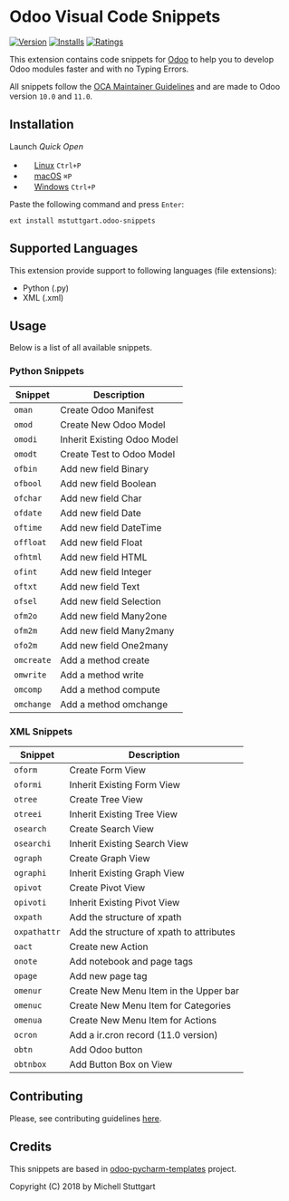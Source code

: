 # Odoo Visual Code Snippets

[![Version](https://vsmarketplacebadge.apphb.com/version-short/mstuttgart.odoo-snippets.svg?style=flat-square)](https://marketplace.visualstudio.com/items?itemName=mstuttgart.odoo-snippets)
[![Installs](https://vsmarketplacebadge.apphb.com/installs/mstuttgart.odoo-snippets.svg?style=flat-square)](https://marketplace.visualstudio.com/items?itemName=mstuttgart.odoo-snippets)
[![Ratings](https://vsmarketplacebadge.apphb.com/rating/mstuttgart.odoo-snippets.svg?style=flat-square)](https://marketplace.visualstudio.com/items?itemName=mstuttgart.odoo-snippets)

This extension contains code snippets for [Odoo](https://www.odoo.com) to help you to develop Odoo modules faster and with no Typing Errors.

All snippets follow the [OCA Maintainer Guidelines](https://github.com/OCA/maintainer-tools/blob/master/CONTRIBUTING.md) and are made to Odoo version `10.0` and `11.0`.

## Installation

Launch *Quick Open*
  - <img src="https://www.kernel.org/theme/images/logos/favicon.png" width=16 height=16/> <a href="https://code.visualstudio.com/shortcuts/keyboard-shortcuts-linux.pdf">Linux</a> `Ctrl+P`
  - <img src="https://developer.apple.com/favicon.ico" width=16 height=16/> <a href="https://code.visualstudio.com/shortcuts/keyboard-shortcuts-macos.pdf">macOS</a> `⌘P`
  - <img src="https://www.microsoft.com/favicon.ico" width=16 height=16/> <a href="https://code.visualstudio.com/shortcuts/keyboard-shortcuts-windows.pdf">Windows</a> `Ctrl+P`

Paste the following command and press `Enter`:

```
ext install mstuttgart.odoo-snippets
```

## Supported Languages

This extension provide support to following languages (file extensions):

* Python (.py)
* XML (.xml)

## Usage

Below is a list of all available snippets.

### Python Snippets

| Snippet    | Description                 |
| ---------- | --------------------------- |
| `oman`     | Create Odoo Manifest        |
| `omod`     | Create New Odoo Model       |
| `omodi`    | Inherit Existing Odoo Model |
| `omodt`    | Create Test to Odoo Model   |
| `ofbin`    | Add new field Binary        |
| `ofbool`   | Add new field Boolean       |
| `ofchar`   | Add new field Char          |
| `ofdate`   | Add new field Date          |
| `oftime`   | Add new field DateTime      |
| `offloat`  | Add new field Float         |
| `ofhtml`   | Add new field HTML          |
| `ofint`    | Add new field Integer       |
| `oftxt`    | Add new field Text          |
| `ofsel`    | Add new field Selection     |
| `ofm2o`    | Add new field Many2one      |
| `ofm2m`    | Add new field Many2many     |
| `ofo2m`    | Add new field One2many      |
| `omcreate` | Add a method create         |
| `omwrite`  | Add a method write          |
| `omcomp`   | Add a method compute        |
| `omchange` | Add a method omchange       |

### XML Snippets

| Snippet      | Description                              |
| ------------ | ---------------------------------------- |
| `oform`      | Create Form View                         |
| `oformi`     | Inherit Existing Form View               |
| `otree`      | Create Tree View                         |
| `otreei`     | Inherit Existing Tree View               |
| `osearch`    | Create Search View                       |
| `osearchi`   | Inherit Existing Search View             |
| `ograph`     | Create Graph View                        |
| `ographi`    | Inherit Existing Graph View              |
| `opivot`     | Create Pivot View                        |
| `opivoti`    | Inherit Existing Pivot View              |
| `oxpath`     | Add the structure of xpath               |
| `oxpathattr` | Add the structure of xpath to attributes |
| `oact`       | Create new Action                        |
| `onote`      | Add notebook and page tags               |
| `opage`      | Add new page tag                         |
| `omenur`     | Create New Menu Item in the Upper bar    |
| `omenuc`     | Create New Menu Item for Categories      |
| `omenua`     | Create New Menu Item for Actions         |
| `ocron`      | Add a ir.cron record (11.0 version)      |
| `obtn`       | Add Odoo button                          |
| `obtnbox`    | Add Button Box on View                   |

## Contributing

Please, see contributing guidelines [here](https://github.com/mstuttgart/odoo-vscode-snippets/blob/develop/CONTRIBUTING.md).

## Credits

This snippets are based in [odoo-pycharm-templates](https://github.com/mohamedmagdy/odoo-pycharm-templates) project.

Copyright (C) 2018 by Michell Stuttgart
